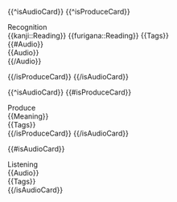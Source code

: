 <div class="card-container">

  <!-- Recognition Card -->
  {{^isAudioCard}}
  {{^isProduceCard}}
    <div class="front-container recognition">
      <div class="quest-wrapper">
        <span class="quest">Recognition</span>
      </div>
      <div class="question-wrapper phrase toggler">
        <span class="expression">{{kanji::Reading}}</span>
        <span class="furigana hidden">{{furigana::Reading}}</span>
        <span class="tags hidden">{{Tags}}</span>
      </div>
      {{#Audio}}<div class="audio">{{Audio}}</div>{{/Audio}}
    </div>
  </div>
  {{/isProduceCard}}
  {{/isAudioCard}}

  <!-- Produce Card -->
  {{^isAudioCard}}
  {{#isProduceCard}}
  <div class="front-container production">
    <div class="quest-wrapper">
      <span class="quest">Produce</span>
    </div>
    <div class="question-wrapper phrase">
      <div class="meaning">{{Meaning}}</div>
      <span class="tags">{{Tags}}</span>
    </div>
  </div>
  {{/isProduceCard}}
  {{/isAudioCard}}

  <!-- Audio Card -->
  {{#isAudioCard}}
  <div class="front-container listening">
    <div class="quest-wrapper">
      <span class="quest">Listening</span>
    </div>
    <div class="question-wrapper">
      <div class="">{{Audio}}</div>
      <span class="tags">{{Tags}}</span>
    </div>
  </div>
  {{/isAudioCard}}

</div>

<!-- ----------------------------------------------------------------- -->
<!-- ----------------------------------------------------------------- -->
<script>
  const toggler = document.querySelector('.toggler');
  const expression = document.querySelector('.expression');
  const furigana = document.querySelector('.furigana');
  const quest = document.querySelector('.quest');
  const tags = document.querySelector('.tags');

  const modes = {
    'kanji': 'furigana',
    'furigana': 'kanji',
  };

  toggler.onclick = function () {
    const currentMode = this.classList.contains('furigana') ? 'furigana' : 'kanji';
    const newMode = modes[currentMode];

    this.classList.remove(currentMode);
    this.classList.add(newMode);

    if (newMode === 'kanji') {
      expression.classList.remove('hidden');
      furigana.classList.add('hidden');
      tags.classList.add('hidden');
    } else {
      expression.classList.add('hidden');
      furigana.classList.remove('hidden');
      tags.classList.remove('hidden');
    }
  }
</script>
